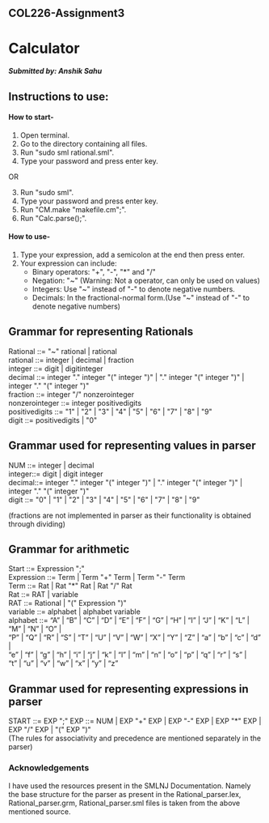 ## COL226-Assignment3
# Calculator
##### Submitted by: Anshik Sahu

## Instructions to use:
#### How to start-

1. Open terminal.
2. Go to the directory containing all files.
3. Run "sudo sml rational.sml".
4. Type your password and press enter key.

OR

3. Run "sudo sml".
4. Type your password and press enter key.
5. Run "CM.make "makefile.cm";".
6. Run "Calc.parse();".

#### How to use-

1. Type your expression, add a semicolon at the end then press enter.
2. Your expression can include:
    - Binary operators: "+", "-", "*" and "/" 
    - Negation: "~" (Warning: Not a operator, can only be used on values)
    - Integers: Use "~" instead of "-" to denote negative numbers.
    - Decimals: In the fractional-normal form.(Use "~" instead of "-" to denote negative numbers)

## Grammar for representing Rationals

Rational       ::= "~" rational | rational <br>
rational       ::= integer | decimal | fraction <br>
integer        ::= digit | digitinteger <br>
decimal        ::= integer "." integer "(" integer ")" | "." integer "(" integer ")" | integer "." "(" integer ")" <br>
fraction       ::= integer "/" nonzerointeger <br>
nonzerointeger ::= integer positivedigits <br>
positivedigits ::= "1" | "2" | "3" | "4" | "5" | "6" | "7" | "8" | "9" <br>
digit         ::= positivedigits | "0" <br>

## Grammar used for representing values in parser

NUM    ::= integer | decimal <br>
integer::= digit | digit integer <br>
decimal::= integer "." integer "(" integer ")" | "." integer "(" integer ")" | integer "." "(" integer ")" <br>
digit  ::= "0" | "1" | "2" | "3" | "4" | "5" | "6" | "7" | "8" | "9" <br>

(fractions are not implemented in parser as their functionality is obtained through dividing)

## Grammar for arithmetic

Start      ::= Expression ";" <br>
Expression ::= Term | Term "+" Term | Term "-" Term <br>
Term       ::= Rat | Rat "*" Rat | Rat "/" Rat <br>
Rat        ::= RAT | variable <br>
RAT        ::= Rational | "(" Expression ")" <br>
variable   ::= alphabet | alphabet variable <br>
alphabet   ::= “A” | “B” | “C” | “D” | “E” | “F” | “G” | “H” | “I” | “J” | “K” | “L” | “M” | “N” | “O” | <br>
                 “P” | “Q” | “R” | “S” | “T” | “U” | “V” | “W” | “X” | “Y” | “Z” | “a” | “b” | “c” | “d” | <br>
                 “e” | “f” | “g” | “h” | “i” | “j” | “k” | “l” | “m” | “n” | “o” | “p” | “q” | “r” | “s” | <br>
                 “t” | “u” | “v” | “w” | “x” | “y” | “z” <br>

## Grammar used for representing expressions in parser

START      ::= EXP ";"
EXP        ::= NUM | EXP "+" EXP | EXP "-" EXP | EXP "*" EXP | EXP "/" EXP | "(" EXP ")" <br>
(The rules for associativity and precedence are mentioned separately in the parser) <br>

### Acknowledgements

I have used the resources present in the SMLNJ Documentation. Namely the base structure for the parser as present in the Rational_parser.lex, Rational_parser.grm, Rational_parser.sml files is taken from the above mentioned source.